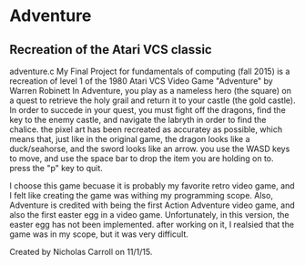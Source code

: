 # Adventure
Recreation of the Atari VCS classic
-----------------------------------

adventure.c
My Final Project for fundamentals of computing (fall 2015) is a recreation of level 1 of the 1980 Atari VCS Video Game "Adventure" by Warren Robinett In Adventure, you play as a nameless hero (the square) on a quest to retrieve the holy grail and return it to your castle (the gold castle).  In order to succede in your quest, you must fight off the dragons, find the key to the enemy castle, and navigate the labryth in order to find the chalice. the pixel art has been recreated as accuratey  as possible, which means that, just like in the original game, the dragon looks like a duck/seahorse, and the sword looks like an arrow. you use the WASD keys to move, and use the space bar to drop the item you are holding on to.  press the "p" key to quit.

I choose this game becuase it is probably my favorite retro video game, and I felt like creating the game was withing my programming scope.  Also, Adventure is credited with being the first Action Adventure video game, and also the first easter egg in a video game.  Unfortunately, in this version, the easter egg has not been implemented.  after working on it, I realsied that the game was in my scope, but it was very difficult. 

Created by Nicholas Carroll on 11/1/15.
